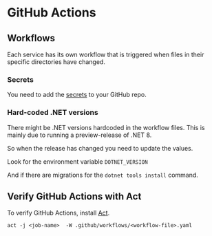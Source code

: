 # GitHub Actions

## Workflows

Each service has its own workflow that is triggered when files in their specific directories have changed.

### Secrets

You need to add the [secrets](secrets.md) to your GitHub repo.

### Hard-coded .NET versions

There might be .NET versions hardcoded in the workflow files. This is mainly due to running a preview-release of .NET 8. 

So when the release has changed you need to update the values.

Look for the environment variable ``DOTNET_VERSION``

And if there are migrations for the ``dotnet tools install`` command.

## Verify GitHub Actions with Act

To verify GitHub Actions, install [Act](https://github.com/nektos/act).

```
act -j <job-name>  -W .github/workflows/<workflow-file>.yaml
``````